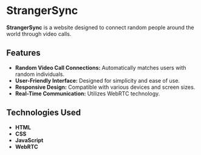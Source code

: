 # StrangerSync

**StrangerSync** is a website designed to connect random people around the world through video calls.

## Features

- **Random Video Call Connections:** Automatically matches users with random individuals.
- **User-Friendly Interface:** Designed for simplicity and ease of use.
- **Responsive Design:** Compatible with various devices and screen sizes.
- **Real-Time Communication:** Utilizes WebRTC technology.

## Technologies Used

- **HTML**
- **CSS**
- **JavaScript**
- **WebRTC**
